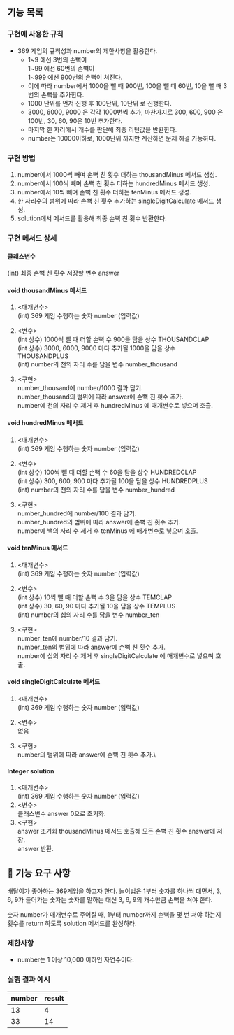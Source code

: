 ## 기능 목록
### 구현에 사용한 규칙
* 369 게임의 규칙성과 number의 제한사항을 활용한다.
  * 1~9 에선 3번의 손뼉이\
  1~99 에선 60번의 손뼉이\
  1~999 에선 900번의 손뼉이 쳐진다.
  * 이에 따라 number에서 1000을 뺄 때 900번, 100을 뺄 때 60번, 10을 뺄 때 3번의 손뼉을 추가한다.
  * 1000 단위를 먼저 진행 후 100단위, 10단위 로 진행한다.
  * 3000, 6000, 9000 은 각각 1000번씩 추가, 마찬가지로 300, 600, 900 은 100번, 30, 60, 90은 10번 추가한다.
  * 마지막 한 자리에서 개수를 판단해 최종 리턴값을 반환한다.
  * number는 10000이하로, 1000단위 까지만 계산하면 문제 해결 가능하다.
### 구현 방법
1. number에서 1000씩 빼며 손뼉 친 횟수 더하는 thousandMinus 메서드 생성.
2. number에서 100씩 빼며 손뼉 친 횟수 더하는 hundredMinus 메서드 생성.
3. number에서 10씩 빼며 손뼉 친 횟수 더하는 tenMinus 메서드 생성.
4. 한 자리수의 범위에 따라 손뼉 친 횟수 추가하는 singleDigitCalculate 메서드 생성.
5. solution에서 메서드를 활용해 최종 손뼉 친 횟수 반환한다.
### 구현 메서드 상세
#### 클래스변수
   (int) 최종 손뼉 친 횟수 저장할 변수 answer
#### void thousandMinus 메서드
1. <매개변수>\
   (int) 369 게임 수행하는 숫자 number (입력값)
2. <변수>\
   (int 상수) 1000씩 뺄 때 더할 손뼉 수 900을 담을 상수 THOUSANDCLAP\
   (int 상수) 3000, 6000, 9000 마다 추가될 1000을 담을 상수 THOUSANDPLUS\
   (int) number의 천의 자리 수를 담을 변수 number_thousand
   
3. <구현>\
number_thousand에 number/1000 결과 담기.\
number_thousand의 범위에 따라 answer에 손뼉 친 횟수 추가.\
number에 천의 자리 수 제거 후 hundredMinus 에 매개변수로 넣으며 호출.
#### void hundredMinus 메서드
1. <매개변수>\
       (int) 369 게임 수행하는 숫자 number (입력값)
2. <변수>\
   (int 상수) 100씩 뺄 때 더할 손뼉 수 60을 담을 상수 HUNDREDCLAP\
   (int 상수) 300, 600, 900 마다 추가될 100을 담을 상수 HUNDREDPLUS\
   (int) number의 천의 자리 수를 담을 변수 number_hundred

3. <구현>\
   number_hundred에 number/100 결과 담기.\
   number_hundred의 범위에 따라 answer에 손뼉 친 횟수 추가.\
   number에 백의 자리 수 제거 후 tenMinus 에 매개변수로 넣으며 호출.
#### void tenMinus 메서드
1. <매개변수>\
       (int) 369 게임 수행하는 숫자 number (입력값)
2. <변수>\
       (int 상수) 10씩 뺄 때 더할 손뼉 수 3을 담을 상수 TEMCLAP\
       (int 상수) 30, 60, 90 마다 추가될 10을 담을 상수 TEMPLUS\
       (int) number의 십의 자리 수를 담을 변수 number_ten

3. <구현>\
       number_ten에 number/10 결과 담기.\
       number_ten의 범위에 따라 answer에 손뼉 친 횟수 추가.\
       number에 십의 자리 수 제거 후 singleDigitCalculate 에 매개변수로 넣으며 호출.
#### void singleDigitCalculate  메서드
   1. <매개변수>\
      (int) 369 게임 수행하는 숫자 number (입력값)
   2. <변수>\
      없음

   3. <구현>\
      number의 범위에 따라 answer에 손뼉 친 횟수 추가.\
#### Integer solution
   1. <매개변수>\
      (int) 369 게임 수행하는 숫자 number (입력값)
   2. <변수>\
   클래스변수 answer 0으로 초기화.
   3. <구현>\
   answer 초기화
   thousandMinus 메서드 호출해 모든 손뼉 친 횟수 answer에 저장.\
   answer 반환.
   

## 🚀 기능 요구 사항

배달이가 좋아하는 369게임을 하고자 한다. 놀이법은 1부터 숫자를 하나씩 대면서, 3, 6, 9가 들어가는 숫자는 숫자를 말하는 대신 3, 6, 9의 개수만큼 손뼉을 쳐야 한다.

숫자 number가 매개변수로 주어질 때, 1부터 number까지 손뼉을 몇 번 쳐야 하는지 횟수를 return 하도록 solution 메서드를 완성하라.

### 제한사항

- number는 1 이상 10,000 이하인 자연수이다.

### 실행 결과 예시

| number | result |
| --- | --- |
| 13 | 4 |
| 33 | 14 |
